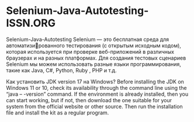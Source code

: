 # Selenium-Java-Autotesting-ISSN.ORG
Selenium-Java-Autotesting
Selenium — это бесплатная среда для автоматизированного тестирования (с открытым исходным кодом), которая используется при проверке веб-приложений в различных браузерах и на разных платформах. Для создания тестовых сценариев Selenium мы можем использовать разные языки программирования, такие как Java, C#, Python, Ruby , PHP и т.д. 

Как установить JDK version 17 на Windows?
Before installing the JDK on Windows 11 or 10, check its availability through the command line using the “java – -version” command. If the environment is already installed, then you can start working, but if not, then download the one suitable for your system from the official website or other source. Then run the installation file and install the kit as a regular program.
